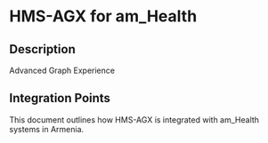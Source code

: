 # HMS-AGX for am_Health

## Description

Advanced Graph Experience

## Integration Points

This document outlines how HMS-AGX is integrated with am_Health systems in Armenia.
